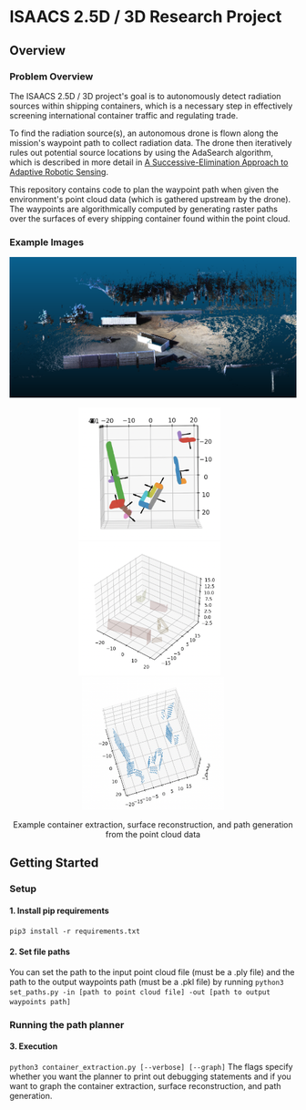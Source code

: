 # ISAACS 2.5D / 3D Research Project

## Overview

### Problem Overview
The ISAACS 2.5D / 3D project's goal is to autonomously detect radiation sources within shipping containers, which is a necessary step in effectively screening international container traffic and regulating trade.

To find the radiation source(s), an autonomous drone is flown along the mission's waypoint path to collect radiation data. The drone then iteratively rules out potential source locations by using the AdaSearch algorithm, which is described in more detail in [A Successive-Elimination Approach to Adaptive Robotic Sensing](https://arxiv.org/abs/1809.10611). 

This repository contains code to plan the waypoint path when given the environment's point cloud data (which is gathered upstream by the drone). The waypoints are algorithmically computed by generating raster paths over the surfaces of every shipping container found within the point cloud. 

### Example Images

<p align="center">
  <img src="images/example_pointcloud_data.png" width="785" alt="">
</p>

<p align="center">
  <img src="images/example_container_extraction.png" width="250" alt="">&nbsp;&nbsp;&nbsp;
  <img src="images/example_surface_reconstruction.png" width="250" alt="">&nbsp;&nbsp;&nbsp;
  <img src="images/example_path_generation.png" width="250" alt="">
</p>
<p align="center">
  Example container extraction, surface reconstruction, and path generation from the point cloud data
</div>

## Getting Started

### Setup 

#### 1. Install pip requirements
```pip3 install -r requirements.txt```

#### 2. Set file paths
You can set the path to the input point cloud file (must be a .ply file) and the path to the output waypoints path (must be a .pkl file) by running
```python3 set_paths.py -in [path to point cloud file] -out [path to output waypoints path]```

### Running the path planner

#### 3. Execution
```python3 container_extraction.py [--verbose] [--graph]```
The flags specify whether you want the planner to print out debugging statements and if you want to graph the container extraction, surface reconstruction, and path generation.
